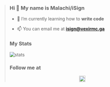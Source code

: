 > ### Hi :wave: My name is Malachi/iSign
> 
> - :seedling: I’m currently learning how to **write code**
> 
> - :mailbox: You can email me at **isign@vexirmc.ga**
> 
> ### My Stats
> ![stats](https://github-readme-stats.vercel.app/api?username=iS1gn&show_icons=true&hide_border=true) <br/>
> 
> ### Follow me at
> <p align="center">
> <a href="https://twitter.com/iSignX" target="blank"><img align="center" src="https://cdn.jsdelivr.net/npm/simple-icons@3.0.1/icons/twitter.svg" alt="kevstahjr" height="20" width="20" /></a>
> </p>
